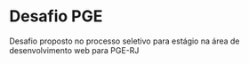 # Desafio PGE
 Desafio proposto no processo seletivo para estágio na área de desenvolvimento web para PGE-RJ
